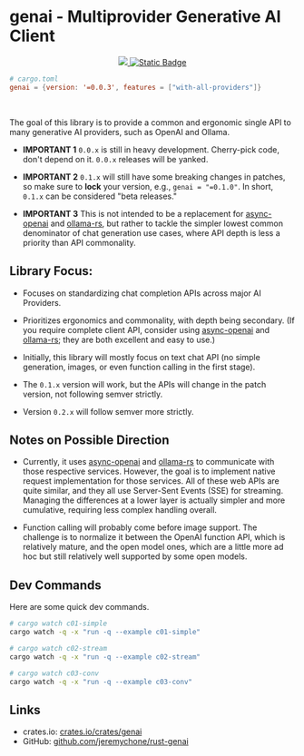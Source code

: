 # genai - Multiprovider Generative AI Client

<div align="center">

<a href="https://crates.io/crates/genai">
<img src="https://img.shields.io/crates/v/genai.svg" />
</a> 
<a href="https://github.com/jeremychone/rust-genai">
<img alt="Static Badge" src="https://img.shields.io/badge/GitHub-Repo?color=%23336699">
</a>

</div>

```toml
# cargo.toml
genai = {version: '=0.0.3', features = ["with-all-providers"]}
```

<br />

The goal of this library is to provide a common and ergonomic single API to many generative AI providers, such as OpenAI and Ollama.

- **IMPORTANT 1** `0.0.x` is still in heavy development. Cherry-pick code, don't depend on it. `0.0.x` releases will be yanked.

- **IMPORTANT 2** `0.1.x` will still have some breaking changes in patches, so make sure to **lock** your version, e.g., `genai = "=0.1.0"`. In short, `0.1.x` can be considered "beta releases."

- **IMPORTANT 3** This is not intended to be a replacement for [async-openai](https://crates.io/search?q=async-openai) and [ollama-rs](https://crates.io/crates/ollama-rs), but rather to tackle the simpler lowest common denominator of chat generation use cases, where API depth is less a priority than API commonality.

## Library Focus:

- Focuses on standardizing chat completion APIs across major AI Providers.

- Prioritizes ergonomics and commonality, with depth being secondary. (If you require complete client API, consider using [async-openai](https://crates.io/search?q=async-openai) and [ollama-rs](https://crates.io/crates/ollama-rs); they are both excellent and easy to use.)

- Initially, this library will mostly focus on text chat API (no simple generation, images, or even function calling in the first stage).

- The `0.1.x` version will work, but the APIs will change in the patch version, not following semver strictly.

- Version `0.2.x` will follow semver more strictly.

## Notes on Possible Direction

- Currently, it uses [async-openai](https://crates.io/search?q=async-openai) and [ollama-rs](https://crates.io/crates/ollama-rs) to communicate with those respective services. However, the goal is to implement native request implementation for those services. All of these web APIs are quite similar, and they all use Server-Sent Events (SSE) for streaming. Managing the differences at a lower layer is actually simpler and more cumulative, requiring less complex handling overall.

- Function calling will probably come before image support. The challenge is to normalize it between the OpenAI function API, which is relatively mature, and the open model ones, which are a little more ad hoc but still relatively well supported by some open models.


## Dev Commands

Here are some quick dev commands. 

```sh
# cargo watch c01-simple
cargo watch -q -x "run -q --example c01-simple"

# cargo watch c02-stream
cargo watch -q -x "run -q --example c02-stream"

# cargo watch c03-conv
cargo watch -q -x "run -q --example c03-conv"

```

## Links

- crates.io: [crates.io/crates/genai](https://crates.io/crates/genai)
- GitHub: [github.com/jeremychone/rust-genai](https://github.com/jeremychone/rust-genai)